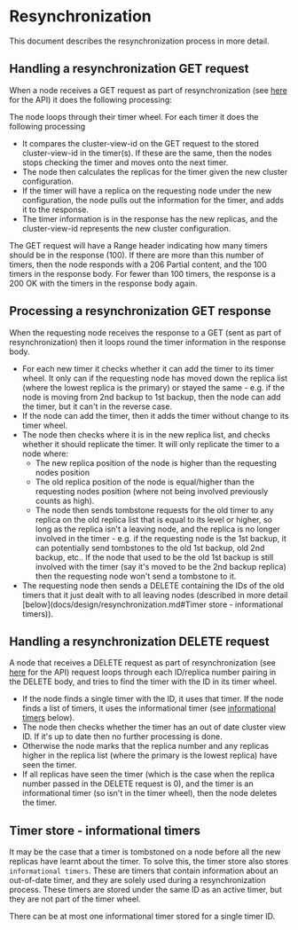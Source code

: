 # Resynchronization

This document describes the resynchronization process in more detail.

## Handling a resynchronization GET request

When a node receives a GET request as part of resynchronization (see [here](docs/api#Request (GET)) for the API) it does the following processing:

The node loops through their timer wheel. For each timer it does the following processing

* It compares the cluster-view-id on the GET request to the stored cluster-view-id in the timer(s). If these are the same, then the nodes stops checking the timer and moves onto the next timer.  
* The node then calculates the replicas for the timer given the new cluster configuration.
* If the timer will have a replica on the requesting node under the new configuration, the node pulls out the information for the timer, and adds it to the response.
* The timer information is in the response has the new replicas, and the cluster-view-id represents the new cluster configuration. 

The GET request will have a Range header indicating how many timers should be in the response (100). If there are more than this number of timers, then the node responds with a 206 Partial content, and the 100 timers in the response body. For fewer than 100 timers, the response is a 200 OK with the timers in the response body again. 

## Processing a resynchronization GET response

When the requesting node receives the response to a GET (sent as part of resynchronization) then it loops round the timer information in the response body. 

* For each new timer it checks whether it can add the timer to its timer wheel. It only can if the requesting node has moved down the replica list (where the lowest replica is the primary) or stayed the same - e.g. if the node is moving from 2nd backup to 1st backup, then the node can add the timer, but it can't in the reverse case.
* If the node can add the timer, then it adds the timer without change to its timer wheel. 
* The node then checks where it is in the new replica list, and checks whether it should replicate the timer. It will only replicate the timer to a node where:
    * The new replica position of the node is higher than the requesting nodes position
    * The old replica position of the node is equal/higher than the requesting nodes position (where not being involved previously counts as high).   
    * The node then sends tombstone requests for the old timer to any replica on the old replica list that is equal to its level or higher, so long as the replica isn't a leaving node, and the replica is no longer involved in the timer - e.g. if the requesting node is the 1st backup, it can potentially send tombstones to the old 1st backup, old 2nd backup, etc.. If the node that used to be the old 1st backup is still involved with the timer (say it's moved to be the 2nd backup replica) then the requesting node won't send a tombstone to it.
* The requesting node then sends a DELETE containing the IDs of the old timers that it just dealt with to all leaving nodes (described in more detail [below](docs/design/resynchronization.md#Timer store - informational timers)). 

## Handling a resynchronization DELETE request

A node that receives a DELETE request as part of resynchronization (see [here](docs/api.md#Request (DELETE)) for the API) request loops through each ID/replica number pairing in the DELETE body, and tries to find the timer with the ID in its timer wheel. 

* If the node finds a single timer with the ID, it uses that timer. If the node finds a list of timers, it uses the informational timer (see [informational timers]() below). 
* The node then checks whether the timer has an out of date cluster view ID. If it's up to date then no further processing is done. 
* Otherwise the node marks that the replica number and any replicas higher in the replica list (where the primary is the lowest replica) have seen the timer.
* If all replicas have seen the timer (which is the case when the replica number passed in the DELETE request is 0), and the timer is an informational timer (so isn't in the timer wheel), then the node deletes the timer. 

## Timer store - informational timers

It may be the case that a timer is tombstoned on a node before all the new replicas have learnt about the timer. To solve this, the timer store also stores `informational timers`. These are timers that contain information about an out-of-date timer, and they are solely used during a resynchronization process. These timers are stored under the same ID as an active timer, but they are not part of the timer wheel. 

There can be at most one informational timer stored for a single timer ID.
